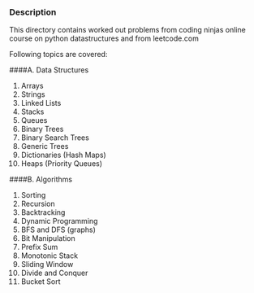 ### Description
This directory contains worked out problems from coding ninjas online course on python datastructures and from leetcode.com

Following topics are covered: 

####A. Data Structures
1. Arrays
2. Strings
3. Linked Lists
4. Stacks
5. Queues
6. Binary Trees
7. Binary Search Trees
8. Generic Trees
9. Dictionaries (Hash Maps)
10. Heaps (Priority Queues)


####B. Algorithms
1. Sorting
2. Recursion
3. Backtracking
4. Dynamic Programming
5. BFS and DFS (graphs)
6. Bit Manipulation
7. Prefix Sum
8. Monotonic Stack
9. Sliding Window
10. Divide and Conquer
11. Bucket Sort
